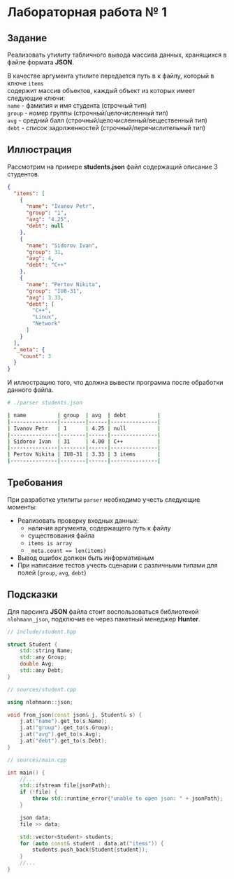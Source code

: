 # Лабораторная работа № 1
 
## Задание

Реализовать утилиту табличного вывода массива данных, хранящихся в файле формата **JSON**.<br />

В качестве аргумента утилите передается путь в к файлу, который в ключе `items`<br />
содержит массив объектов, каждый объект из которых имеет следующие ключи:<br />
`name` - фамилия и имя студента (строчный тип)<br />
`group` - номер группы (строчный/целочисленный тип)<br />
`avg` - средний балл (строчный/целочисленный/вещественный тип)<br />
`debt` - список задолженностей (строчный/перечислительный тип)<br />

## Иллюстрация

Рассмотрим на примере **students.json** файл содержащий описание 3 студентов.

```json
{
  "items": [
    {
      "name": "Ivanov Petr",
      "group": "1",
      "avg": "4.25",
      "debt": null
    },
    {
      "name": "Sidorov Ivan",
      "group": 31,
      "avg": 4,
      "debt": "C++"
    },
    {
      "name": "Pertov Nikita",
      "group": "IU8-31",
      "avg": 3.33,
      "debt": [
        "C++",
        "Linux",
        "Network"
      ]
    }
  ],
  "_meta": {
    "count": 3
  }
}
```

И иллюстрацию того, что должна вывести программа после обработки данного файла.
```sh
# ./parser students.json

| name          | group  | avg  | debt          |
|---------------|--------|------|---------------|
| Ivanov Petr   | 1      | 4.25 | null          |
|---------------|--------|------|---------------|
| Sidorov Ivan  | 31     | 4.00 | C++           |
|---------------|--------|------|---------------|
| Pertov Nikita | IU8-31 | 3.33 | 3 items       |
|---------------|--------|------|---------------|
```

## Требования

При разработке утилиты `parser` необходимо учесть следующие моменты:

- Реализовать проверку входных данных:
  * наличия аргумента, содержащего путь к файлу
  * существования файла
  * `items is array`
  * `_meta.count == len(items)`
- Вывод ошибок должен быть информативным
- При написание тестов учесть сценарии с различными типами для полей (`group`, `avg`, `debt`)

## Подсказки

Для парсинга **JSON** файла стоит воспользоваться библиотекой `nlohmann_json`,
подключив ее через пакетный менеджер **Hunter**.

```cpp
// include/student.hpp

struct Student {
    std::string Name;
    std::any Group;
    double Avg;
    std::any Debt;
}
```

```cpp
// sources/student.cpp

using nlohmann::json;

void from_json(const json& j, Student& s) {
    j.at("name").get_to(s.Name);
    j.at("group").get_to(s.Group);
    j.at("avg").get_to(s.Avg);
    j.at("debt").get_to(s.Debt);
}
```

```cpp
// sources/main.cpp

int main() {
    //...
    std::ifstream file{jsonPath};
    if (!file) {
        throw std::runtime_error{"unable to open json: " + jsonPath};
    }

    json data;
    file >> data;

    std::vector<Student> students;
    for (auto const& student : data.at("items")) {
        students.push_back(Student{student});
    }
    //...
}
```
